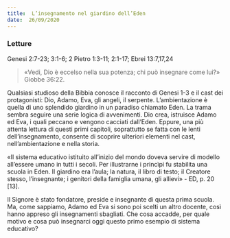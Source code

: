 ```yaml
---
title:  L’insegnamento nel giardino dell’Eden
date:  26/09/2020
---
```


### Letture
Genesi 2:7-23; 3:1-6; 2 Pietro 1:3-11; 2:1-17; Ebrei 13:7,17,24

> <p></p>
> «Vedi, Dio è eccelso nella sua potenza; chi può insegnare come lui?» Giobbe 36:22.

Qualsiasi studioso della Bibbia conosce il racconto di Genesi 1-3 e il cast dei protagonisti: Dio, Adamo, Eva, gli angeli, il serpente. L’ambientazione è quella di uno splendido giardino in un paradiso chiamato Eden. La trama sembra seguire una serie logica di avvenimenti. Dio crea, istruisce Adamo ed Eva, i quali peccano e vengono cacciati dall’Eden. Eppure, una più attenta lettura di questi primi capitoli, soprattutto se fatta con le lenti dell’insegnamento, consente di scoprire ulteriori elementi nel cast, nell’ambientazione e nella storia.

«Il sistema educativo istituito all’inizio del mondo doveva servire di modello all’essere umano in tutti i secoli. Per illustrarne i princìpi fu stabilita una scuola in Eden. Il giardino era l’aula; la natura, il libro di testo; il Creatore stesso, l’insegnante; i genitori della famiglia umana, gli allievi» - ED, p. 20 [13].

Il Signore è stato fondatore, preside e insegnante di questa prima scuola. Ma, come sappiamo, Adamo ed Eva si sono poi scelti un altro docente, così hanno appreso gli insegnamenti sbagliati. Che cosa accadde, per quale motivo e cosa può insegnarci oggi questo primo esempio di sistema educativo?
